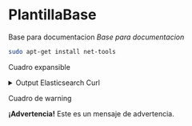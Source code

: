 # PlantillaBase
Base para documentacion
*Base para documentacion*


```bash
sudo apt-get install net-tools
```
Cuadro expansible


<details>
  <summary>Output Elasticsearch Curl</summary>
  
  ```json
  {
asd
asd
asd
asd
asd
  }
```
</details>


Cuadro de warning 

<div class="warning">
  <strong>¡Advertencia!</strong> Este es un mensaje de advertencia.
</div>


